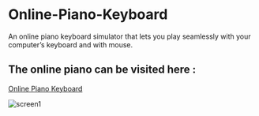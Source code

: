 # Online-Piano-Keyboard
An online piano keyboard simulator that lets you play seamlessly with your computer’s keyboard and with mouse.

## The online piano can be visited here :

[Online Piano Keyboard](https://piano.web.app)





![screen1](Screenshots/screen1.png)

